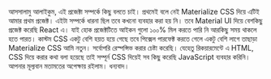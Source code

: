 আসসালামু আলাইকুম,
এই প্রজেক্টা সম্পর্কে কিছু বলতে চাই। প্রথমেই বলে নেই Materialize CSS দিয়ে এটিই আমার প্রথম প্রজেক্ট। এইটা সম্পর্কে ধারনা ছিল তবে কখনো ব্যবহার করা হয় নি। তবে Material UI দিয়ে বেশকিছু প্রজেক্ট করেছি React এ। যাই হোক প্রজেক্টটিতে আইকন গুলো ১০০% মিল করতে পারি নি আরকিছু সময় থাকলে হতে পারত। কাস্টম CSS একটু বেশি হয়ত হয়ে গেছে তবে পিক্সেল পারফেক্ট করতে গেলে একটু বেশি লাগে তাছাড়া Materialize CSS আমি নতুন। সর্বোপরি রেস্পন্সিভ করার চেষ্টা করেছি। যেহেতু রিকয়ারমেন্টে এ HTML, CSS দিয়ে করার কথা বলা হয়েছে তাই সম্পূর্ন CSS দিয়েই সব কিছু করেছি JavaScript ব্যবহার করিনি।
আপনার মূল্যবান মতামতের অপেক্ষায় রইলাম। ধন্যবাদ।
